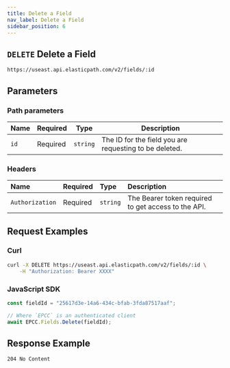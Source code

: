 ```yaml
---
title: Delete a Field
nav_label: Delete a Field
sidebar_position: 6
---
```


## `DELETE` Delete a Field

```http
https://useast.api.elasticpath.com/v2/fields/:id
```

## Parameters

### Path parameters

| Name | Required | Type     | Description                                            |
| ---- | -------- | -------- | ------------------------------------------------------ |
| `id` | Required | `string` | The ID for the field you are requesting to be deleted. |

### Headers

| Name | Required | Type | Description |
| :--- | :--- | :--- | :--- |
| `Authorization` | Required | `string` | The Bearer token required to get access to the API. |

## Request Examples

### Curl

```bash
curl -X DELETE https://useast.api.elasticpath.com/v2/fields/:id \
    -H "Authorization: Bearer XXXX"
```

### JavaScript SDK

```javascript
const fieldId = "25617d3e-14a6-434c-bfab-3fda87517aaf";

// Where `EPCC` is an authenticated client
await EPCC.Fields.Delete(fieldId);
```

## Response Example

`204 No Content`
